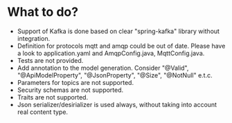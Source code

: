 # What to do?
* Support of Kafka is done based on clear "spring-kafka" library without integration.
* Definition for protocols mqtt and amqp could be out of date. 
Please have a look to application.yaml and AmqpConfig.java, MqttConfig.java.
* Tests are not provided.
* Add annotation to the model generation. 
Consider "@Valid", "@ApiModelProperty", "@JsonProperty", "@Size", "@NotNull" e.t.c.
* Parameters for topics are not supported.
* Security schemas are not supported.
* Traits are not supported.
* Json serializer/desirializer is used always, without taking into account real content type.
